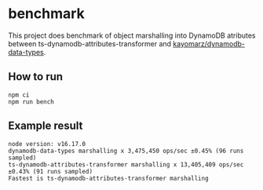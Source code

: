 # benchmark

This project does benchmark of object marshalling into DynamoDB atributes between ts-dynamodb-attributes-transformer and [kayomarz/dynamodb-data-types](https://github.com/kayomarz/dynamodb-data-types).

## How to run

```
npm ci
npm run bench
```

## Example result

```
node version: v16.17.0
dynamodb-data-types marshalling x 3,475,450 ops/sec ±0.45% (96 runs sampled)
ts-dynamodb-attributes-transformer marshalling x 13,405,409 ops/sec ±0.43% (91 runs sampled)
Fastest is ts-dynamodb-attributes-transformer marshalling
```

